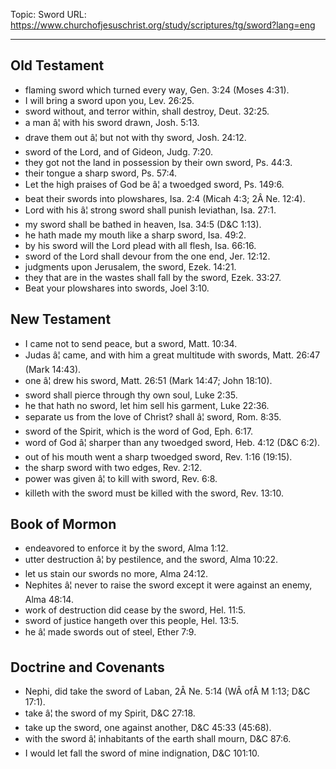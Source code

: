Topic: Sword
URL: https://www.churchofjesuschrist.org/study/scriptures/tg/sword?lang=eng

---

## Old Testament

- flaming sword which turned every way, Gen. 3:24 (Moses 4:31).
- I will bring a sword upon you, Lev. 26:25.
- sword without, and terror within, shall destroy, Deut. 32:25.
- a man â¦ with his sword drawn, Josh. 5:13.
- drave them out â¦ but not with thy sword, Josh. 24:12.
- sword of the Lord, and of Gideon, Judg. 7:20.
- they got not the land in possession by their own sword, Ps. 44:3.
- their tongue a sharp sword, Ps. 57:4.
- Let the high praises of God be â¦ a twoedged sword, Ps. 149:6.
- beat their swords into plowshares, Isa. 2:4 (Micah 4:3; 2Â Ne. 12:4).
- Lord with his â¦ strong sword shall punish leviathan, Isa. 27:1.
- my sword shall be bathed in heaven, Isa. 34:5 (D&C 1:13).
- he hath made my mouth like a sharp sword, Isa. 49:2.
- by his sword will the Lord plead with all flesh, Isa. 66:16.
- sword of the Lord shall devour from the one end, Jer. 12:12.
- judgments upon Jerusalem, the sword, Ezek. 14:21.
- they that are in the wastes shall fall by the sword, Ezek. 33:27.
- Beat your plowshares into swords, Joel 3:10.

## New Testament

- I came not to send peace, but a sword, Matt. 10:34.
- Judas â¦ came, and with him a great multitude with swords, Matt. 26:47 (Mark 14:43).
- one â¦ drew his sword, Matt. 26:51 (Mark 14:47; John 18:10).
- sword shall pierce through thy own soul, Luke 2:35.
- he that hath no sword, let him sell his garment, Luke 22:36.
- separate us from the love of Christ? shall â¦ sword, Rom. 8:35.
- sword of the Spirit, which is the word of God, Eph. 6:17.
- word of God â¦ sharper than any twoedged sword, Heb. 4:12 (D&C 6:2).
- out of his mouth went a sharp twoedged sword, Rev. 1:16 (19:15).
- the sharp sword with two edges, Rev. 2:12.
- power was given â¦ to kill with sword, Rev. 6:8.
- killeth with the sword must be killed with the sword, Rev. 13:10.

## Book of Mormon

- endeavored to enforce it by the sword, Alma 1:12.
- utter destruction â¦ by pestilence, and the sword, Alma 10:22.
- let us stain our swords no more, Alma 24:12.
- Nephites â¦ never to raise the sword except it were against an enemy, Alma 48:14.
- work of destruction did cease by the sword, Hel. 11:5.
- sword of justice hangeth over this people, Hel. 13:5.
- he â¦ made swords out of steel, Ether 7:9.

## Doctrine and Covenants

- Nephi, did take the sword of Laban, 2Â Ne. 5:14 (WÂ ofÂ M 1:13; D&C 17:1).
- take â¦ the sword of my Spirit, D&C 27:18.
- take up the sword, one against another, D&C 45:33 (45:68).
- with the sword â¦ inhabitants of the earth shall mourn, D&C 87:6.
- I would let fall the sword of mine indignation, D&C 101:10.

